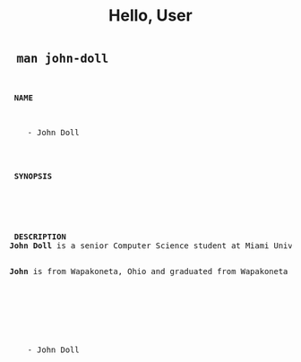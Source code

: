 <h1 align="center">Hello, User</h1>

<pre>
<h2> man john-doll</h2> <!-- <img src="terminalnb.png" alt="Terminal entry line"> -->

<b> NAME </b>
<ul style="list-style-type:none;">
  <li> - John Doll</li>
</ul>

<b> SYNOPSIS </b>
<ul style="list-style-type:none;">
  <!--<li> - John Doll</li>-->
</ul>

<b> DESCRIPTION </b>
<b>John Doll</b> is a senior Computer Science student at Miami University in Oxford, Ohio.
<p style="text-indent: 0.5em hanging;">
<b>John</b> is from Wapakoneta, Ohio and graduated from Wapakoneta High School in 2019. He has had an interest in computers and the like since late middle school/early high school. Something about the complexity of the machines and how they work is what first gravitated <b>John</b> to the subject. The vastness of it all has kept him from escaping the event horizon of the tech industry.
</p>



<ul style="list-style-type:none;">
  <li> - John Doll</li>
</ul>

</pre>
